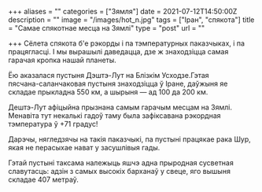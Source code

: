 +++
aliases = ""
categories = ["Зямля"]
date = 2021-07-12T14:50:00Z
description = ""
image = "/images/hot_n.jpg"
tags = ["Іран", "спякота"]
title = "Самае спякотнае месца на Зямлі"
type = "post"
url = ""

+++
Сёлета спякота б'е рэкорды і па тэмпературных паказчыках, і па працягласці. І мы вырашылі даведацца, дзе ж знаходзіцца самая гарачая кропка нашай планеты.  
  
Ёю аказалася пустыня Дэштэ-Лут на Блізкім Усходзе.Гэтая  
пясчана-саланчаковая пустыня знаходзіцца ў Іране, даўжыня яе складае прыкладна 550 км, а шырыня — ад 100 да 200 км.  
  
Дештэ-Лут афіцыйна прызнана самым гарачым месцам на Зямлі. Менавіта тут некалькі гадоў таму была зафіксавана рэкордная тэмпература ў +71 градус!  
  
Дарэчы, нягледзячы на ​​такія паказчыкі, па пустыні працякае рака Шур, якая не перасыхае нават у засушлівыя гады.  
  
Гэтай пустыні таксама належыць яшчэ адна прыродная сусветная славутасць: адзін з самых высокіх барханаў у свеце, яго вышыня складае 407 метраў.